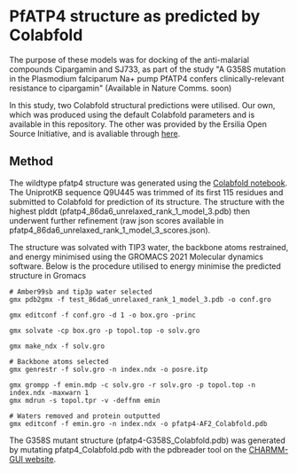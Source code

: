 # PfATP4 structure as predicted by Colabfold

The purpose of these models was for docking of the anti-malarial compounds Cipargamin and SJ733, as 
part of the study "A G358S mutation in the Plasmodium falciparum Na+ pump PfATP4 confers clinically-relevant resistance to cipargamin" (Available in Nature Comms. soon)

In this study, two Colabfold structural predictions were utilised. Our own, which was produced using the default Colabfold parameters and is available in this repository.
The other was provided by the Ersilia Open Source Initiative, and is avaliable through [here](https://github.com/ersilia-os/osm-pfatp4-structure).




## Method
The wildtype pfatp4 structure was generated using the [Colabfold notebook](https://colab.research.google.com/github/sokrypton/ColabFold/blob/main/AlphaFold2.ipynb).
The UniprotKB sequence Q9U445 was trimmed of its first 115 residues and submitted to Colabfold for prediction of its structure. 
The structure with the highest plddt (pfatp4_86da6_unrelaxed_rank_1_model_3.pdb) then underwent further refinement
(raw json scores available in pfatp4_86da6_unrelaxed_rank_1_model_3_scores.json).

The structure was solvated with TIP3 water, the backbone atoms restrained, and energy minimised using the GROMACS 2021 Molecular dynamics software.
Below is the procedure utilised to energy minimise the predicted structure in Gromacs
```
# Amber99sb and tip3p water selected
gmx pdb2gmx -f test_86da6_unrelaxed_rank_1_model_3.pdb -o conf.gro

gmx editconf -f conf.gro -d 1 -o box.gro -princ 

gmx solvate -cp box.gro -p topol.top -o solv.gro

gmx make_ndx -f solv.gro

# Backbone atoms selected
gmx genrestr -f solv.gro -n index.ndx -o posre.itp

gmx grompp -f emin.mdp -c solv.gro -r solv.gro -p topol.top -n index.ndx -maxwarn 1
gmx mdrun -s topol.tpr -v -deffnm emin

# Waters removed and protein outputted
gmx editconf -f emin.gro -n index.ndx -o pfatp4-AF2_Colabfold.pdb
```

The G358S mutant structure (pfatp4-G358S_Colabfold.pdb) was generated by mutating pfatp4_Colabfold.pdb with the pdbreader tool on the [CHARMM-GUI website](https://www.charmm-gui.org/?doc=input/pdbreader). 




